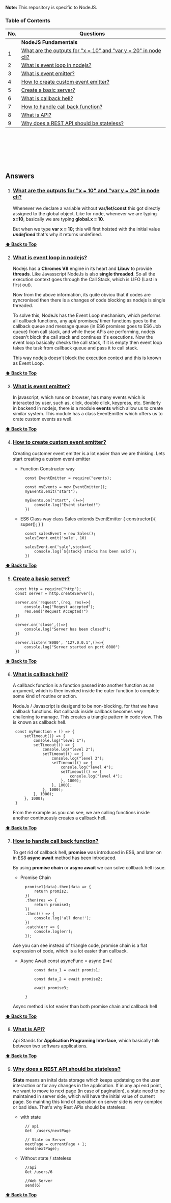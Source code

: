**Note:** This repository is specific to NodeJS.

### Table of Contents

| No. | Questions |
| --- | --------- |
|   | **NodeJS Fundamentals** |
|1  | [What are the outputs for "x = 10" and "var y = 20" in node cli?](#what-are-the-outputs-of-below-codes-in-node-cli) |
|2  | [What is event loop in nodejs?](#what-is-event-loop-in-nodejs) |
|3  | [What is event emitter?](#what-is-event-emitter) |
|4  | [How to create custom event emitter?](#how-to-create-custom-event-emiter) |
|5  | [Create a basic server?](#create-a-basic-server) |
|6  | [What is callback hell?](#what-is-callback-hell) |
|7  | [How to handle call back function?](#how-to-handle-call-back-function) |
|8  | [What is API?](#What-is-API) |
|9  | [Why does a REST API should be stateless?](#Why-does-a-REST-API-should-be-stateless) |




## &nbsp;
## &nbsp;

## Answers

1. ### [What are the outputs for "x = 10" and "var y = 20" in node cli?](#what-are-the-outputs-of-below-codes-in-node-cli?)

    Whenever we declare a variable without **var/let/const** this got directly assigned to the global object. Like for node, whenever we are typing **x=10**, basically we are typing **global.x = 10**.

    But when we type **var x = 10;** this will first hoisted with the initial value ***undefined*** that's why it returns undefined.

**[⬆ Back to Top](#table-of-contents)**

2. ### [What is event loop in nodejs?](#what-is-event-loop-in-nodejs)
    Nodejs has a **Chromes V8** engine in its heart and **Libuv** to provide **threads**.
    Like Javasscript NodeJs is also **single threaded**. So all the execution context goes through the Call Stack, which is LIFO (Last in first out). 

    Now from the above information, its quite obviou that if codes are syncronised then there is a changes of code blocking as nodejs is single threaded.

    To solve this, NodeJs has the Event Loop mechanism, which performs all callback functions, any api/ promises/ timer functions goes to the callback queue and message queue (in ES6 promises goes to ES6 Job queue) from call stack, and while these APis are performing, nodejs doesn't block the call stack and continues it's executions. Now the event loop basically checks the call stack, if it is empty then event loop takes the task from callback queue and pass it to call stack. 

    This way nodejs doesn't block the execution context and this is known as Event Loop.

**[⬆ Back to Top](#table-of-contents)**

3. ### [What is event emitter?](#what-is-event-emitter)
    In javascript, which runs on browser, has many events which is interacted by user, such as, click, double click, keypress, etc. Similerly in backend in nodejs, there is a module **events** which allow us to create similar system. This module has a class EventEmitter which offers us to crate custom events as well.


**[⬆ Back to Top](#table-of-contents)**

4. ### [How to create custom event emitter?](#how-to-create-custom-event-emiter)
    Creating customer event emitter is a lot easier than we are thinking. Lets start creating a custom event emitter

    * Function Constructor way

            const EventEmitter = require("events);

            const myEvents = new EventEmitter();
            myEvents.emit("start");
            
            myEvents.on("start", ()=>{
                console.log("Event started!")
            })
            

    * ES6 Class way
            class Sales extends EventEmitter {
                constructor(){
                    super();
                }
            }

            const salesEvent = new Sales();
            salesEvent.emit('sale', 10)

            salesEvent.on('sale',stock=>{
                console.log(`${stock} stocks has been sold`);
            })
            

**[⬆ Back to Top](#table-of-contents)**

5. ### [Create a basic server?](#create-a-basic-server)

        const http = require("http");
        const server = http.createServer();

        server.on('request',(req, res)=>{
            console.log("Reqest accepted");
            res.end("Request Accepted!")
        })    

        server.on('close',()=>{
            console.log("Server has been closed");
        })

        server.listen('8080', '127.0.0.1',()=>{
            console.log("Server started on port 8080")
        })

**[⬆ Back to Top](#table-of-contents)**

6. ### [What is callback hell?](#what-is-callback-hell)
    A callback function is a function passed into another function as an argument, which is then invoked inside the outer function to complete some kind of routine or action.

    NodeJs / Javascript is desigend to be non-blocking, for that we have callback functions. But callback inside callback becomes very challening to manage. This creates a triangle pattern in code view. This is known as callback hell.

        const myFunction = () => {
            setTimeout(() => {
                console.log("level 1");
                setTimeout(() => {
                    console.log("level 2");
                    setTimeout(() => {
                        console.log("level 3");
                        setTimeout(() => {
                            console.log("level 4");
                            setTimeout(() => {
                                console.log("level 4");
                            }, 1000);
                        }, 1000);
                    }, 1000);
                }, 1000);
            }, 1000);
        }

    From the example as you can see, we are calling functions inside another continuously creates a callback hell.

**[⬆ Back to Top](#table-of-contents)**

7. ### [How to handle call back function?](#how-to-handle-call-back-function)

    To get rid of callback hell, **promise** was introduced in ES6, and later on in ES8 **async await** method has been introduced.

    By using **promise chain** or **async await** we can solve collback hell issue.

    * Promise Chain

            promise1(data).then(data => {
                return promis2;
            })
            .then(res => {
                return promise3;
            })
            .then(() => {
                console.log('all done!');
            })
            .catch(err => {
                console.log(err);
            });
    Ase you can see instead of triangle code, promise chain is a flat expression of code, which is a lot easier than callback.

    * Async Await
            const asyncFunc = async ()=>{

                const data_1 = await promis1;

                const data_2 = await promise2;

                await promise3;

            }
    Async method is lot easier than both promise chain and callback hell

**[⬆ Back to Top](#table-of-contents)**

8. ### [What is API?](#What-is-API)

    Api Stands for **Application Programing Interface**, which basically talk between two softwars applications.

**[⬆ Back to Top](#table-of-contents)**

9. ### [Why does a REST API should be stateless?](#Why-does-a-REST-API-should-be-stateless)

    **State** means an inital data storage which keeps updateing on the user interaction or for any changes in the application. If in any api end point, we want to move to next page (in case of pagination), a state need to be maintained in server side, which will have the initial value of current page. So mainting this kind of operation on server side is very complex or bad idea. That's why Rest APis should be stateless.

    * with state

            // api
            Get  /users/nextPage

            // State on Server
            nextPage = currentPage + 1;
            send(nextPage);

    * Without state / stateless
            
            //api
            Get /users/6

            //Web Server
            send(6)



**[⬆ Back to Top](#table-of-contents)**



